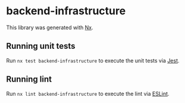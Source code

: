 # backend-infrastructure

This library was generated with [Nx](https://nx.dev).

## Running unit tests

Run `nx test backend-infrastructure` to execute the unit tests via [Jest](https://jestjs.io).

## Running lint

Run `nx lint backend-infrastructure` to execute the lint via [ESLint](https://eslint.org/).

